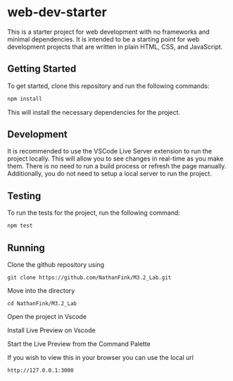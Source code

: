 # web-dev-starter

This is a starter project for web development with no frameworks and minimal
dependencies. It is intended to be a starting point for web development projects
that are written in plain HTML, CSS, and JavaScript.

## Getting Started

To get started, clone this repository and run the following commands:

```bash
npm install
```
This will install the necessary dependencies for the project.

## Development

It is recommended to use the VSCode Live Server extension to run the project
locally. This will allow you to see changes in real-time as you make them. There
is no need to run a build process or refresh the page manually. Additionally,
you do not need to setup a local server to run the project.

## Testing

To run the tests for the project, run the following command:

```bash
npm test
```
## Running
Clone the github repository using

    git clone https://github.com/NathanFink/M3.2_Lab.git

Move into the directory

    cd NathanFink/M3.2_Lab

Open the project in Vscode

Install Live Preview on Vscode

Start the Live Preview from the Command Palette

If you wish to view this in your browser you can use the local url

    http://127.0.0.1:3000